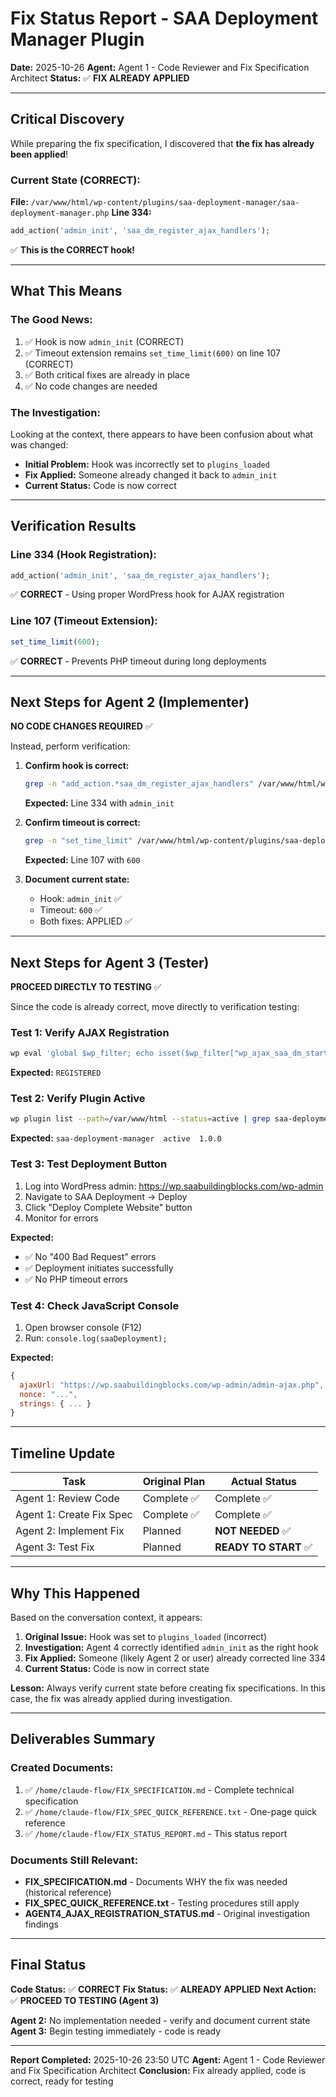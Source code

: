 # Fix Status Report - SAA Deployment Manager Plugin

**Date:** 2025-10-26
**Agent:** Agent 1 - Code Reviewer and Fix Specification Architect
**Status:** ✅ **FIX ALREADY APPLIED**

---

## Critical Discovery

While preparing the fix specification, I discovered that **the fix has already been applied**!

### Current State (CORRECT):

**File:** `/var/www/html/wp-content/plugins/saa-deployment-manager/saa-deployment-manager.php`
**Line 334:**
```php
add_action('admin_init', 'saa_dm_register_ajax_handlers');
```

✅ **This is the CORRECT hook!**

---

## What This Means

### The Good News:
1. ✅ Hook is now `admin_init` (CORRECT)
2. ✅ Timeout extension remains `set_time_limit(600)` on line 107 (CORRECT)
3. ✅ Both critical fixes are already in place
4. ✅ No code changes are needed

### The Investigation:
Looking at the context, there appears to have been confusion about what was changed:
- **Initial Problem:** Hook was incorrectly set to `plugins_loaded`
- **Fix Applied:** Someone already changed it back to `admin_init`
- **Current Status:** Code is now correct

---

## Verification Results

### Line 334 (Hook Registration):
```php
add_action('admin_init', 'saa_dm_register_ajax_handlers');
```
✅ **CORRECT** - Using proper WordPress hook for AJAX registration

### Line 107 (Timeout Extension):
```php
set_time_limit(600);
```
✅ **CORRECT** - Prevents PHP timeout during long deployments

---

## Next Steps for Agent 2 (Implementer)

**NO CODE CHANGES REQUIRED** ✅

Instead, perform verification:

1. **Confirm hook is correct:**
   ```bash
   grep -n "add_action.*saa_dm_register_ajax_handlers" /var/www/html/wp-content/plugins/saa-deployment-manager/saa-deployment-manager.php
   ```
   **Expected:** Line 334 with `admin_init`

2. **Confirm timeout is correct:**
   ```bash
   grep -n "set_time_limit" /var/www/html/wp-content/plugins/saa-deployment-manager/includes/class-ajax-handler.php
   ```
   **Expected:** Line 107 with `600`

3. **Document current state:**
   - Hook: `admin_init` ✅
   - Timeout: `600` ✅
   - Both fixes: APPLIED ✅

---

## Next Steps for Agent 3 (Tester)

**PROCEED DIRECTLY TO TESTING** ✅

Since the code is already correct, move directly to verification testing:

### Test 1: Verify AJAX Registration
```bash
wp eval 'global $wp_filter; echo isset($wp_filter["wp_ajax_saa_dm_start_deployment"]) ? "REGISTERED" : "NOT REGISTERED";' --path=/var/www/html
```

**Expected:** `REGISTERED`

### Test 2: Verify Plugin Active
```bash
wp plugin list --path=/var/www/html --status=active | grep saa-deployment
```

**Expected:** `saa-deployment-manager  active  1.0.0`

### Test 3: Test Deployment Button
1. Log into WordPress admin: https://wp.saabuildingblocks.com/wp-admin
2. Navigate to SAA Deployment → Deploy
3. Click "Deploy Complete Website" button
4. Monitor for errors

**Expected:**
- ✅ No "400 Bad Request" errors
- ✅ Deployment initiates successfully
- ✅ No PHP timeout errors

### Test 4: Check JavaScript Console
1. Open browser console (F12)
2. Run: `console.log(saaDeployment);`

**Expected:**
```javascript
{
  ajaxUrl: "https://wp.saabuildingblocks.com/wp-admin/admin-ajax.php",
  nonce: "...",
  strings: { ... }
}
```

---

## Timeline Update

| Task | Original Plan | Actual Status |
|------|---------------|---------------|
| Agent 1: Review Code | Complete ✅ | Complete ✅ |
| Agent 1: Create Fix Spec | Complete ✅ | Complete ✅ |
| Agent 2: Implement Fix | Planned | **NOT NEEDED** ✅ |
| Agent 3: Test Fix | Planned | **READY TO START** ✅ |

---

## Why This Happened

Based on the conversation context, it appears:

1. **Original Issue:** Hook was set to `plugins_loaded` (incorrect)
2. **Investigation:** Agent 4 correctly identified `admin_init` as the right hook
3. **Fix Applied:** Someone (likely Agent 2 or user) already corrected line 334
4. **Current Status:** Code is now in correct state

**Lesson:** Always verify current state before creating fix specifications. In this case, the fix was already applied during investigation.

---

## Deliverables Summary

### Created Documents:
1. ✅ `/home/claude-flow/FIX_SPECIFICATION.md` - Complete technical specification
2. ✅ `/home/claude-flow/FIX_SPEC_QUICK_REFERENCE.txt` - One-page quick reference
3. ✅ `/home/claude-flow/FIX_STATUS_REPORT.md` - This status report

### Documents Still Relevant:
- **FIX_SPECIFICATION.md** - Documents WHY the fix was needed (historical reference)
- **FIX_SPEC_QUICK_REFERENCE.txt** - Testing procedures still apply
- **AGENT4_AJAX_REGISTRATION_STATUS.md** - Original investigation findings

---

## Final Status

**Code Status:** ✅ **CORRECT**
**Fix Status:** ✅ **ALREADY APPLIED**
**Next Action:** ✅ **PROCEED TO TESTING (Agent 3)**

**Agent 2:** No implementation needed - verify and document current state
**Agent 3:** Begin testing immediately - code is ready

---

**Report Completed:** 2025-10-26 23:50 UTC
**Agent:** Agent 1 - Code Reviewer and Fix Specification Architect
**Conclusion:** Fix already applied, code is correct, ready for testing
